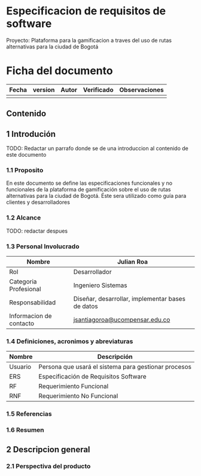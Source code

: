 # Especificacion de requisitos de software

Proyecto: Plataforma para la gamificacion a traves del uso de rutas alternativas para la ciudad de Bogotá

# Ficha del documento

| Fecha | version | Autor | Verificado | Observaciones |
|-------|---------|-------|------------|---------------|
|       |         |       |            |               |

## Contenido

## 1 Introdución

TODO: Redactar un parrafo donde se de una introduccion al contenido de este documento

### 1.1 Proposito

En este documento se define las especificaciones funcionales y no funcionales de la plataforma de gamificación sobre el uso de rutas alternativas para la ciudad de Bogotá. Éste sera utilizado como guía para clientes y desarrolladores

### 1.2 Alcance

TODO: redactar despues

### 1.3 Personal Involucrado

| Nombre                  | Julian Roa                                       |
|-------------------------|--------------------------------------------------|
| Rol                     | Desarrollador                                    |
| Categoria Profesional   | Ingeniero Sistemas                               |
| Responsabilidad         | Diseñar, desarrollar, implementar bases de datos |
| Informacion de contacto | jsantiagoroa@ucompensar.edu.co                   |

### 1.4 Definiciones, acronimos y abreviaturas

| Nombre  | Descripción                                          |
|---------|------------------------------------------------------|
| Usuario | Persona que usará el sistema para gestionar procesos |
| ERS     | Especificación de Requisitos Software                |
| RF      | Requerimiento Funcional                              |
| RNF     | Requerimiento No Funcional                           |

### 1.5 Referencias

### 1.6 Resumen

## 2 Descripcion general

### 2.1 Perspectiva del producto

